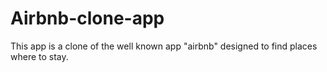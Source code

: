 # Airbnb-clone-app
This app is a clone of the well known app "airbnb" designed to find places where to stay.

